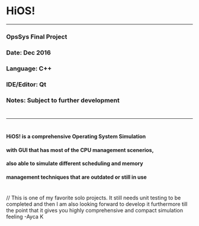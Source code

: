#  HiOS!  
----------------------------------------------------------------
### OpsSys Final Project
### Date: Dec 2016
### Language: C++ 
### IDE/Editor: Qt
### Notes: Subject to further development
#
----------------------------------------------------------------
#
#### HiOS! is a comprehensive Operating System Simulation
#### with GUI that has most of the CPU management scenerios, 
#### also able to simulate different scheduling and memory 
#### management techniques that are outdated or still in use
#
#
#
// This is one of my favorite solo projects. It still needs unit
testing to be completed and then I am also looking forward
to develop it furthermore till the point that it gives you highly 
comprehensive and compact simulation feeling
-Ayca K


